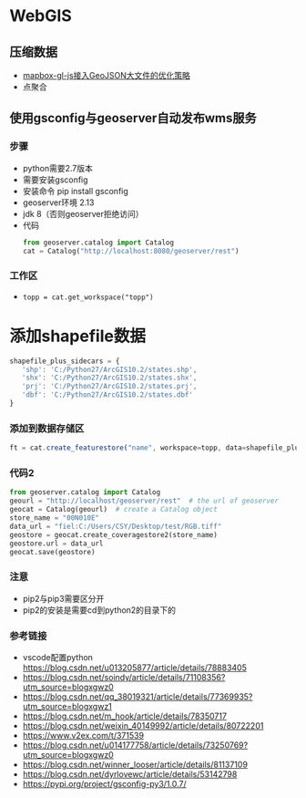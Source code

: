 # WebGIS

## 压缩数据
- [mapbox-gl-js接入GeoJSON大文件的优化策略](http://jingsam.github.io/2017/10/23/large-geojson-with-mapbox-gl-js.html)
- 点聚合

## 使用gsconfig与geoserver自动发布wms服务
### 步骤
- python需要2.7版本
- 需要安装gsconfig
- 安装命令 pip install gsconfig
- geoserver环境 2.13
- jdk 8（否则geoserver拒绝访问）
- 代码
  ```python
  from geoserver.catalog import Catalog
  cat = Catalog("http://localhost:8080/geoserver/rest")
  ```
### 工作区
- `topp = cat.get_workspace("topp")`
# 添加shapefile数据
  ```js
  shapefile_plus_sidecars = {
     'shp': 'C:/Python27/ArcGIS10.2/states.shp',
     'shx': 'C:/Python27/ArcGIS10.2/states.shx',
     'prj': 'C:/Python27/ArcGIS10.2/states.prj',
     'dbf': 'C:/Python27/ArcGIS10.2/states.dbf'
  }
  ```
### 添加到数据存储区
```js
ft = cat.create_featurestore("name", workspace=topp, data=shapefile_plus_sidecars)
```
### 代码2
```py
from geoserver.catalog import Catalog
geourl = "http://localhost/geoserver/rest"  # the url of geoserver
geocat = Catalog(geourl)  # create a Catalog object
store_name = "00N010E"
data_url = "fiel:C:/Users/CSY/Desktop/test/RGB.tiff"
geostore = geocat.create_coveragestore2(store_name)
geostore.url = data_url
geocat.save(geostore)
```
### 注意
- pip2与pip3需要区分开
- pip2的安装是需要cd到python2的目录下的

### 参考链接
- vscode配置python
https://blog.csdn.net/u013205877/article/details/78883405
- https://blog.csdn.net/soindy/article/details/71108356?utm_source=blogxgwz0
- https://blog.csdn.net/qq_38019321/article/details/77369935?utm_source=blogxgwz1
- https://blog.csdn.net/m_hook/article/details/78350717
- https://blog.csdn.net/weixin_40149992/article/details/80722201
- https://www.v2ex.com/t/371539
- https://blog.csdn.net/u014177758/article/details/73250769?utm_source=blogxgwz0
- https://blog.csdn.net/winner_looser/article/details/81137109
- https://blog.csdn.net/dyrlovewc/article/details/53142798
- https://pypi.org/project/gsconfig-py3/1.0.7/
